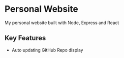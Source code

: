 # Personal Website

My personal website built with Node, Express and React

## Key Features
* Auto updating GitHub Repo display
